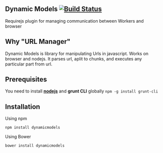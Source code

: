 ## Dynamic Models [![Build Status](https://api.travis-ci.org/gunins/urlmanager.svg?branch=master)](https://travis-ci.org/gunins/dynamicmodels)

Requirejs plugin for managing communication between Workers and browser

## Why "URL Manager"

Dynamic Models is library for manipulating Urls in javascript. Works on browser and nodejs. It parses url, aplit to chunks, and executes any particular part from url.

## Prerequisites

You need to install [**nodejs**](http://nodejs.org/) and **grunt CLI** globally `npm -g install grunt-cli`

## Installation

Using npm

    npm install dynamicmodels

Using Bower

    bower install dynamicmodels
    




